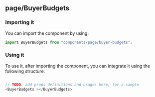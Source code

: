 ## page/BuyerBudgets

<!-- TODO: add a description here! -->

### Importing it

You can import the component by using:

```js
import BuyerBudgets from "components/page/buyer-budgets";
```

### Using it

To use it, after importing the component, you can integrate it using the following structure:

```js

// TODO: add props definitions and usages here, for a sample
<BuyerBudgets ></BuyerBudgets>

```
